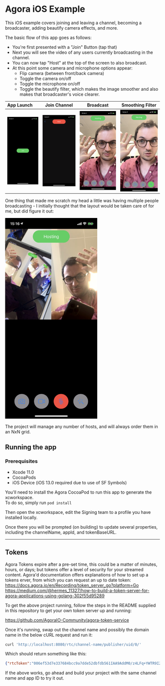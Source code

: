 # Agora iOS Example

This iOS example covers joining and leaving a channel, becoming a broadcaster, adding beautify camera effects, and more.

The basic flow of this app goes as follows:
- You're first presented with a "Join" Button (tap that)
- Next you will see the video of any users currently broadcasting in the channel.
- You can now tap "Host" at the top of the screen to also broadcast.
- At this point some camera and microphone options appear:
  - Flip camera (between front/back camera)
  - Toggle the camera on/off
  - Toggle the microphone on/off
  - Toggle the beautify filter, which makes the image smoother and also makes that broadcaster's voice clearer.

App Launch | Join Channel | Broadcast | Smoothing Filter
:-|-|-|-
![](media/app_launch.png)|![](media/join_channel.png)|![](media/broadcast.jpg)|![](media/smoothing.jpg)

One thing that made me scratch my head a little was having multiple people broadcasting - I initially thought that the layout would be taken care of for me, but did figure it out:

<img src="media/multi_broadcast.jpg" alt="drawing" width="300"/>

The project will manage any number of hosts, and will always order them in an NxN grid.

## Running the app

### Prerequisites
- Xcode 11.0
- CocoaPods
- iOS Device (iOS 13.0 required due to use of SF Symbols)

You'll need to install the Agora CocoaPod to run this app to generate the xcworkspace.<br>
To do so, simply run `pod install`

Then open the xcworkspace, edit the Signing team to a profile you have installed locally.

Once there you will be prompted (on building) to update several properties, including the channelName, appId, and tokenBaseURL.

---
## Tokens

Agora Tokens expire after a pre-set time, this could be a matter of minutes, hours, or days; but tokens offer a level of security for your streamed content.
Agora'd documentation offers explanations of how to set up a tokens erver, from which you can request an up to date token:<br>
https://docs.agora.io/en/Recording/token_server_go?platform=Go <br>
https://medium.com/@hermes_11327/how-to-build-a-token-server-for-agora-applications-using-golang-302f55d95289

To get the above project running, follow the steps in the README supplied in this repository to get your own token server up and running:

https://github.com/AgoraIO-Community/agora-token-service


Once it's running, swap out the channel name and possibly the domain name in the below cURL request and run it:
```sh
curl 'http://localhost:8080/rtc/channel-name/publisher/uid/0/'
```

Which should return something like this:
```json
{"rtcToken":"006ef53d7e337684bcc9a7dde52dbfdb561IAA9AddM0/z4LFq+YWTR9I2OMG+ulUlYRL3SV/oLUf6R6kn6SbEAAAAAIgCknywCIG06XwQAAQAgbTpfAgAgbTpfAwAgbTpfBAAgbTpf"}
```

If the above works, go ahead and build your project with the same channel name and app ID to try it out.
